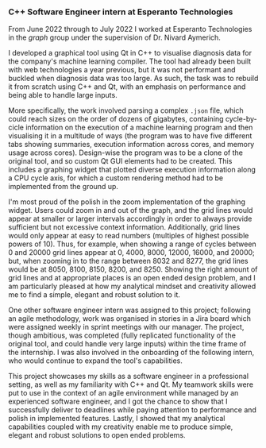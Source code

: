 ### C++ Software Engineer intern at Esperanto Technologies

From June 2022 through to July 2022 I worked at Esperanto Technologies in the _graph_ group under the supervision of Dr. Nivard Aymerich.

I developed a graphical tool using Qt in C++ to visualise diagnosis data for the company's machine learning compiler. The tool had already been built with web technologies a year previous, but it was not performant and buckled when diagnosis data was too large. As such, the task was to rebuild it from scratch using C++ and Qt, with an emphasis on performance and being able to handle large inputs.

More specifically, the work involved parsing a complex `.json` file, which could reach sizes on the order of dozens of gigabytes, containing cycle-by-cicle information on the execution of a machine learning program and then visualising it in a multitude of ways (the program was to have five different tabs showing summaries, execution information across cores, and memory usage across cores). Design-wise the program was to be a clone of the original tool, and so custom Qt GUI elements had to be created. This includes a graphing widget that plotted diverse execution information along a CPU cycle axis, for which a custom rendering method had to be implemented from the ground up.

I'm most proud of the polish in the zoom implementation of the graphing widget. Users could zoom in and out of the graph, and the grid lines would appear at smaller or larger intervals accordingly in order to always provide sufficient but not excessive context information. Additionally, grid lines would only appear at easy to read numbers (multiples of highest possible powers of 10). Thus, for example, when showing a range of cycles between 0 and 20000 grid lines appear at 0, 4000, 8000, 12000, 16000, and 20000; but, when zooming in to the range between 8032 and 8277, the grid lines would be at 8050, 8100, 8150, 8200, and 8250. Showing the right amount of grid lines and at appropriate places is an open ended design problem, and I am particularly pleased at how my analytical mindset and creativity allowed me to find a simple, elegant and robust solution to it.

One other software engineer intern was assigned to this project; following an agile methodology, work was organised in stories in a Jira board which were assigned weekly in sprint meetings with our manager. The project, though ambitious, was completed (fully replicated functionality of the original tool, and could handle very large inputs) within the time frame of the internship. I was also involved in the onboarding of the following intern, who would continue to expand the tool's capabilities.

This project showcases my skills as a software engineer in a professional setting, as well as my familiarity with C++ and Qt. My teamwork skills were put to use in the context of an agile environment while managed by an experienced software engineer, and I got the chance to show that I successfully deliver to deadlines while paying attention to performance and polish in implemented features. Lastly, I showed that my analytical capabilities coupled with my creativity enable me to produce simple, elegant and robust solutions to open ended problems.